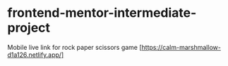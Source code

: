 # frontend-mentor-intermediate-project

Mobile live link for rock paper scissors game
[https://calm-marshmallow-d1a126.netlify.app/]
